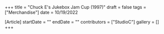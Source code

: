 +++
title = "Chuck E's Jukebox Jam Cup (1997)"
draft = false
tags = ["Merchandise"]
date = 10/19/2022

[Article]
startDate = ""
endDate = ""
contributors = ["StudioC"]
gallery = []
+++
